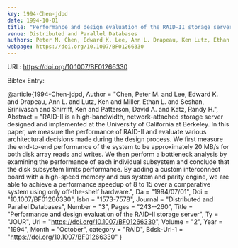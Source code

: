 ```yaml
---
key: 1994-Chen-jdpd
date: 1994-10-01
title: "Performance and design evaluation of the RAID-II storage server"
venue: Distributed and Parallel Databases
authors: Peter M. Chen, Edward K. Lee, Ann L. Drapeau, Ken Lutz, Ethan L. Miller, Srinivasan Seshan, Ken Shirriff, David A. Patterson and Randy H. Katz
webpage: https://doi.org/10.1007/BF01266330
---
```


URL: https://doi.org/10.1007/BF01266330

Bibtex Entry:

@article{1994-Chen-jdpd,
    Author = "Chen, Peter M. and Lee, Edward K. and Drapeau, Ann L. and Lutz, Ken and Miller, Ethan L. and Seshan, Srinivasan and Shirriff, Ken and Patterson, David A. and Katz, Randy H.",
    Abstract = "RAID-II is a high-bandwidth, network-attached storage server designed and implemented at the University of California at Berkeley. In this paper, we measure the performance of RAID-II and evaluate various architectural decisions made during the design process. We first measure the end-to-end performance of the system to be approximately 20 MB/s for both disk array reads and writes. We then perform a bottleneck analysis by examining the performance of each individual subsystem and conclude that the disk subsystem limits performance. By adding a custom interconnect board with a high-speed memory and bus system and parity engine, we are able to achieve a performance speedup of 8 to 15 over a comparative system using only off-the-shelf hardware.",
    Da = "1994/07/01",
    Doi = "10.1007/BF01266330",
    Isbn = "1573-7578",
    Journal = "Distributed and Parallel Databases",
    Number = "3",
    Pages = "243--260",
    Title = "Performance and design evaluation of the RAID-II storage server",
    Ty = "JOUR",
    Url = "https://doi.org/10.1007/BF01266330",
    Volume = "2",
    Year = "1994",
    Month = "October",
    category = "RAID",
    Bdsk-Url-1 = "https://doi.org/10.1007/BF01266330"
}

